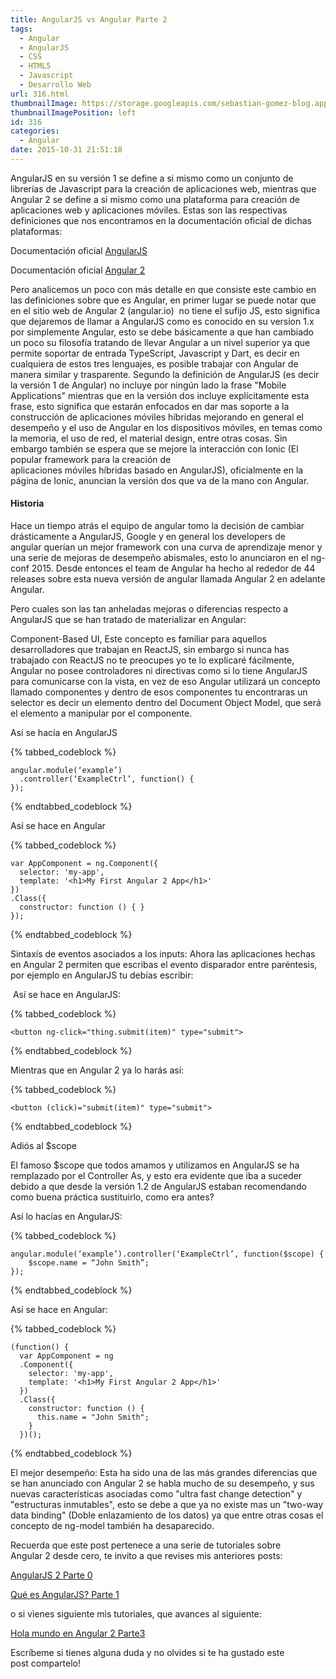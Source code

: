 ```yaml
---
title: AngularJS vs Angular Parte 2
tags:
  - Angular
  - AngularJS
  - CSS
  - HTML5
  - Javascript
  - Desarrollo Web
url: 316.html
thumbnailImage: https://storage.googleapis.com/sebastian-gomez-blog.appspot.com/uploads/2015/11/a1.png
thumbnailImagePosition: left
id: 316
categories:
  - Angular
date: 2015-10-31 21:51:18
---
```


AngularJS en su versión 1 se define a si mismo como un conjunto de librerías de Javascript para la creación de aplicaciones web, mientras que Angular 2 se define a si mismo como una plataforma para creación de aplicaciones web y aplicaciones móviles. Estas son las respectivas definiciones que nos encontramos en la documentación oficial de dichas plataformas:

<!-- more -->

Documentación oficial [AngularJS](https://angularjs.org/)

Documentación oficial [Angular 2](https://angular.io/)

Pero analicemos un poco con más detalle en que consiste este cambio en las definiciones sobre que es Angular, en primer lugar se puede notar que en el sitio web de Angular 2 (angular.io)  no tiene el sufijo JS, esto significa que dejaremos de llamar a AngularJS como es conocido en su version 1.x por simplemente Angular, esto se debe básicamente a que han cambiado un poco su filosofía tratando de llevar Angular a un nivel superior ya que permite soportar de entrada TypeScript, Javascript y Dart, es decir en cualquiera de estos tres lenguajes, es posible trabajar con Angular de manera similar y trasparente. Segundo la definición de AngularJS (es decir la versión 1 de Angular) no incluye por ningún lado la frase "Mobile Applications" mientras que en la versión dos incluye explícitamente esta frase, esto significa que estarán enfocados en dar mas soporte a la construcción de aplicaciones móviles híbridas mejorando en general el desempeño y el uso de Angular en los dispositivos móviles, en temas como la memoria, el uso de red, el material design, entre otras cosas. Sin embargo también se espera que se mejore la interacción con Ionic (El popular framework para la creación de aplicaciones móviles híbridas basado en AngularJS), oficialmente en la página de Ionic, anuncian la versión dos que va de la mano con Angular.

#### Historia

Hace un tiempo atrás el equipo de angular tomo la decisión de cambiar drásticamente a AngularJS, Google y en general los developers de angular querían un mejor framework con una curva de aprendizaje menor y una serie de mejoras de desempeño abismales, esto lo anunciaron en el ng-conf 2015. Desde entonces el team de Angular ha hecho al rededor de 44 releases sobre esta nueva versión de angular llamada Angular 2 en adelante Angular.

Pero cuales son las tan anheladas mejoras o diferencias respecto a AngularJS que se han tratado de materializar en Angular:

Component-Based UI, Este concepto es familiar para aquellos desarrolladores que trabajan en ReactJS, sin embargo si nunca has trabajado con ReactJS no te preocupes yo te lo explicaré fácilmente, Angular no posee controladores ni directivas como si lo tiene AngularJS para comunicarse con la vista, en vez de eso Angular utilizará un concepto llamado componentes y dentro de esos componentes tu encontraras un selector es decir un elemento dentro del Document Object Model, que será el elemento a manipular por el componente.

Así se hacía en AngularJS

{% tabbed_codeblock  %}
  <!-- tab js -->
    angular.module(‘example’)
      .controller(‘ExampleCtrl’, function() {
    });
  <!-- endtab -->
{% endtabbed_codeblock %}

Así se hace en Angular

{% tabbed_codeblock  %}
  <!-- tab js -->
    var AppComponent = ng.Component({
      selector: 'my-app',
      template: '<h1>My First Angular 2 App</h1>'
    })
    .Class({
      constructor: function () { }
    });
  <!-- endtab -->
{% endtabbed_codeblock %}

Sintaxís de eventos asociados a los inputs: Ahora las aplicaciones hechas en Angular 2 permiten que escribas el evento disparador entre paréntesis, por ejemplo en AngularJS tu debías escribir:

 Así se hace en AngularJS:

{% tabbed_codeblock  %}
  <!-- tab html -->
    <button ng-click="thing.submit(item)" type="submit">
  <!-- endtab -->
{% endtabbed_codeblock %}

Mientras que en Angular 2 ya lo harás así:

{% tabbed_codeblock  %}
  <!-- tab html -->
    <button (click)="submit(item)" type="submit">
  <!-- endtab -->
{% endtabbed_codeblock %}

Adiós al $scope

El famoso $scope que todos amamos y utilizamos en AngularJS se ha remplazado por el Controller As, y esto era evidente que iba a suceder debido a que desde la versión 1.2 de AngularJS estaban recomendando como buena práctica sustituirlo, como era antes?

Así lo hacías en AngularJS:

{% tabbed_codeblock  %}
  <!-- tab js -->
    angular.module(‘example’).controller(‘ExampleCtrl’, function($scope) {
        $scope.name = “John Smith”;
    });
  <!-- endtab -->
{% endtabbed_codeblock %}

Así se hace en Angular:

{% tabbed_codeblock  %}
  <!-- tab js -->
    (function() {
      var AppComponent = ng
      .Component({
        selector: 'my-app',
        template: '<h1>My First Angular 2 App</h1>'
      })
      .Class({
        constructor: function () {
          this.name = "John Smith";
        }
      })();
  <!-- endtab -->
{% endtabbed_codeblock %}

El mejor desempeño: Esta ha sido una de las más grandes diferencias que se han anunciado con Angular 2 se habla mucho de su desempeño, y sus nuevas características asociadas como "ultra fast change detection" y "estructuras inmutables", esto se debe a que ya no existe mas un "two-way data binding" (Doble enlazamiento de los datos) ya que entre otras cosas el concepto de ng-model también ha desaparecido.

Recuerda que este post pertenece a una serie de tutoriales sobre Angular 2 desde cero, te invito a que revises mis anteriores posts:

[AngularJS 2 Parte 0](http://www.sebastian-gomez.com/desarrollo-web/introduccion-a-angularjs-parte-0/)

[Qué es AngularJS? Parte 1](http://www.sebastian-gomez.com/desarrollo-web/que-es-angularjs-parte-1/)

o si vienes siguiente mis tutoriales, que avances al siguiente:

[Hola mundo en Angular 2 Parte3](http://www.sebastian-gomez.com/desarrollo-web/angular-2-con-javascript-hola-mundo-parte-3/)

Escríbeme si tienes alguna duda y no olvides si te ha gustado este post compartelo!